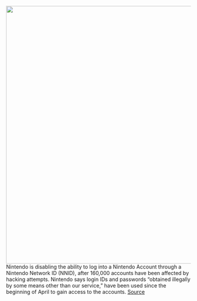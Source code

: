 <img src='https://cdn.vox-cdn.com/thumbor/E7ULde8rLzm2mdULokekWRPnbug=/0x0:2040x1360/1200x800/filters:focal(857x517:1183x843)/cdn.vox-cdn.com/uploads/chorus_image/image/66701100/jbareham_180301_2346_nintendo_switch_0034_mario.0.jpg' width='700px' /><br/>
Nintendo is disabling the ability to log into a Nintendo Account through a Nintendo Network ID (NNID), after 160,000 accounts have been affected by hacking attempts. Nintendo says login IDs and passwords “obtained illegally by some means other than our service,” have been used since the beginning of April to gain access to the accounts.
<a href='https://www.theverge.com/2020/4/24/21234205/nintendo-account-hack-nnid-breach-security-hacking-attempt'> Source <a/>